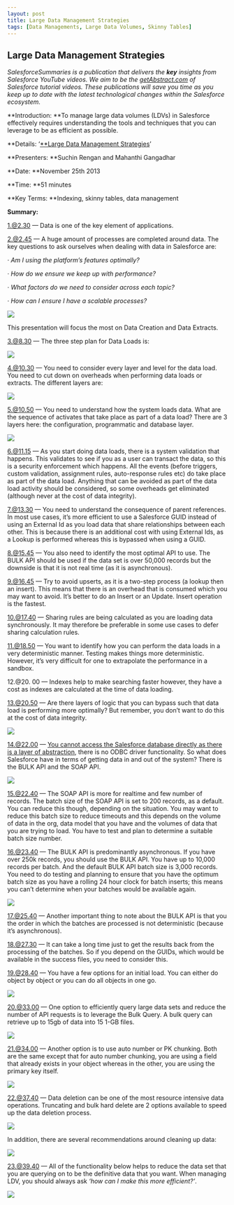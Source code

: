 ```yaml
---
layout: post
title: Large Data Management Strategies
tags: [Data Managements, Large Data Volumes, Skinny Tables]
---
```


## Large Data Management Strategies

*SalesforceSummaries is a publication that delivers the **key** insights from Salesforce YouTube videos. We aim to be the [getAbstract.com](https://www.getabstract.com/en/) of Salesforce tutorial videos. These publications will save you time as you keep up to date with the latest technological changes within the Salesforce ecosystem.*

**Introduction: **To manage large data volumes (LDVs) in Salesforce effectively requires understanding the tools and techniques that you can leverage to be as efficient as possible.

**Details: ‘[**Large Data Management Strategies](https://www.youtube.com/watch?v=Hu44RNwN80E)’

**Presenters: **Suchin Rengan and Mahanthi Gangadhar

**Date: **November 25th 2013

**Time: **51 minutes

**Key Terms: **Indexing, skinny tables, data management

**Summary:**

 1.@2.30 — Data is one of the key element of applications.

 2.@2.45 — A huge amount of processes are completed around data. The key questions to ask ourselves when dealing with data in Salesforce are:

*· Am I using the platform’s features optimally?*

*· How do we ensure we keep up with performance?*

*· What factors do we need to consider across each topic?*

*· How can I ensure I have a scalable processes?*

![](https://cdn-images-1.medium.com/max/2000/1*YJrZGGANXVbx5JkOOOH0Jw.png)

This presentation will focus the most on Data Creation and Data Extracts.

3.@8.30 — The three step plan for Data Loads is:

![](https://cdn-images-1.medium.com/max/2000/1*evZksrU-3Gv8sN-gfI_SwA.png)

4.@10.30 — You need to consider every layer and level for the data load. You need to cut down on overheads when performing data loads or extracts. The different layers are:

![](https://cdn-images-1.medium.com/max/2000/1*2lPUanTAPrgYPKqXkUw97Q.png)

5.@10.50 — You need to understand how the system loads data. What are the sequence of activates that take place as part of a data load? There are 3 layers here: the configuration, programmatic and database layer.

![](https://cdn-images-1.medium.com/max/2000/1*vLEelAXnGFbC4vtAK1T1Xg.png)

6.@11.15 — As you start doing data loads, there is a system validation that happens. This validates to see if you as a user can transact the data, so this is a security enforcement which happens. All the events (before triggers, custom validation, assignment rules, auto-response rules etc) do take place as part of the data load. Anything that can be avoided as part of the data load activity should be considered, so some overheads get eliminated (although never at the cost of data integrity).

7.@13.30 — You need to understand the consequence of parent references. In most use cases, it’s more efficient to use a Salesforce GUID instead of using an External Id as you load data that share relationships between each other. This is because there is an additional cost with using External Ids, as a Lookup is performed whereas this is bypassed when using a GUID.

8.@15.45 — You also need to identify the most optimal API to use. The BULK API should be used if the data set is over 50,000 records but the downside is that it is not real time (as it is asynchronous).

9.@16.45 — Try to avoid upserts, as it is a two-step process (a lookup then an insert). This means that there is an overhead that is consumed which you may want to avoid. It’s better to do an Insert or an Update. Insert operation is the fastest.

10.@17.40 — Sharing rules are being calculated as you are loading data synchronously. It may therefore be preferable in some use cases to defer sharing calculation rules.

11.@18.50 — You want to identify how you can perform the data loads in a very deterministic manner. Testing makes things more deterministic. However, it’s very difficult for one to extrapolate the performance in a sandbox.

12.@20. 00 — Indexes help to make searching faster however, they have a cost as indexes are calculated at the time of data loading.

13.@20.50 — Are there layers of logic that you can bypass such that data load is performing more optimally? But remember, you don’t want to do this at the cost of data integrity.

![](https://cdn-images-1.medium.com/max/2000/1*7HiLYPrth1WLqnTOpxR3Vg.png)

14.@22.00 — [You cannot access the Salesforce database directly as there is a layer of abstraction](https://medium.com/salesforcesummaries/an-insider-view-of-the-salesforce-architecture-36af104ac064), there is no ODBC driver functionality. So what does Salesforce have in terms of getting data in and out of the system? There is the BULK API and the SOAP API.

![](https://cdn-images-1.medium.com/max/2000/1*BVyzvLe64WhWpiswP633ug.png)

15.@22.40 — The SOAP API is more for realtime and few number of records. The batch size of the SOAP API is set to 200 records, as a default. You can reduce this though, depending on the situation. You may want to reduce this batch size to reduce timeouts and this depends on the volume of data in the org, data model that you have and the volumes of data that you are trying to load. You have to test and plan to determine a suitable batch size number.

16.@23.40 — The BULK API is predominantly asynchronous. If you have over 250k records, you should use the BULK API. You have up to 10,000 records per batch. And the default BULK API batch size is 3,000 records. You need to do testing and planning to ensure that you have the optimum batch size as you have a rolling 24 hour clock for batch inserts; this means you can’t determine when your batches would be available again.

![](https://cdn-images-1.medium.com/max/2000/1*J0GToRlBZbHYm6L9IC6pZQ.png)

17.@25.40 — Another important thing to note about the BULK API is that you the order in which the batches are processed is not deterministic (because it’s asynchronous).

18.@27.30 — It can take a long time just to get the results back from the processing of the batches. So if you depend on the GUIDs, which would be available in the success files, you need to consider this.

19.@28.40 — You have a few options for an initial load. You can either do object by object or you can do all objects in one go.

![](https://cdn-images-1.medium.com/max/2000/1*-R9yKbrFWqA5Yjf7dPxdkg.png)

20.@33.00 — One option to efficiently query large data sets and reduce the number of API requests is to leverage the Bulk Query. A bulk query can retrieve up to 15gb of data into 15 1-GB files.

![](https://cdn-images-1.medium.com/max/2000/1*BEbGJIvOk1wDuTAt5daRHg.png)

21.@34.00 — Another option is to use auto number or PK chunking. Both are the same except that for auto number chunking, you are using a field that already exists in your object whereas in the other, you are using the primary key itself.

![](https://cdn-images-1.medium.com/max/2000/1*a2vEtdG8Ye3dEpJ1qw_FJA.png)

22.@37.40 — Data deletion can be one of the most resource intensive data operations. Truncating and bulk hard delete are 2 options available to speed up the data deletion process.

![](https://cdn-images-1.medium.com/max/2000/1*gwx91jNdeT6YLRT3_a9U1A.png)

In addition, there are several recommendations around cleaning up data:

![](https://cdn-images-1.medium.com/max/2000/1*RSbILtgBObiPHnMpvDw6ag.png)

23.@39.40 — All of the functionality below helps to reduce the data set that you are querying on to be the definitive data that you want. When managing LDV, you should always ask *‘how can I make this more efficient?’*.

![](https://cdn-images-1.medium.com/max/2000/1*Q75iUFnYMkC83OxiWRDYXg.png)
